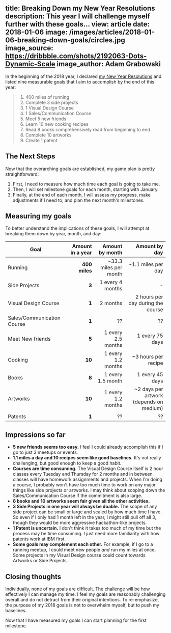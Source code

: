 title: Breaking Down my New Year Resolutions
description: This year I will challenge myself further with these goals...
view: article
date: 2018-01-06
image: /images/articles/2018-01-06-breaking-down-goals/circles.jpg
image_source: https://dribbble.com/shots/2192063-Dots-Dynamic-Scale
image_author: Adam Grabowski
---

In the beginning of the 2018 year, I declared [my New Year Resolutions](http://www.jameszhang.io/articles/2018-01-01-new-years-resolution)
and listed nine measurable goals that I aim to accomplish by the end of this year:

> 1. 400 miles of running
> 1. Complete 3 side projects
> 1. 1 Visual Design Course
> 1. 1 Sales/Communication Course
> 1. Meet 5 new friends
> 1. Learn 10 new cooking recipes
> 1. Read 8 books comprehensively read from beginning to end
> 1. Complete 10 artworks
> 1. Create 1 patent

## The Next Steps

Now that the overarching goals are established, my game plan is pretty straightforward:

1. First, I need to measure how much time each goal is going to take me.
2. Then, I will set milestone goals for each month, starting with January.
3. Finally, at the end of each month, I will assess my progress, make adjustments if I need to, and plan the next month's milestones.

## Measuring my goals

To better understand the implications of these goals, I will attempt at breaking them
down by year, month, and day:

| Goal | Amount in a year | Amount by month | Amount by day |
| ------------- | -------------: | -------------:| -----:|
| Running | **400 miles** | ~33.3 miles per month | ~1.1 miles per day |
| Side Projects | **3** | 1 every 4 months | - |
| Visual Design Course | **1** | 2 months | 2 hours per day during the course |
| Sales/Communication Course | **1** | ?? | ?? |
| Meet New friends | **5** | 1 every 2.5 months | 1 every 75 days |
| Cooking | **10** | 1 every 1.2 months | ~3 hours per recipe |
| Books | **8** | 1 every 1.5 month | 1 every 45 days |
| Artworks | **10** | 1 every 1.2 months | ~2 days per artwork (depends on medium) |
| Patents | **1** | ?? | ?? |

## Impressions so far

* **5 new friends seems too easy.**  I feel I could already accomplish this if I go to just 3 meetups or events.
* **1.1 miles a day and 10 recipes seem like good baselines.**  It's not really challenging, but good enough to keep a good habit.
* **Courses are time consuming.**  The Visual Design Course itself is 2 hour classes every Tuesday and Thursday for 2 months and in between classes will have homework assignments and projects.  When I'm doing a course, I probably won't have too much time to work on any major things like side projects or artworks.  I may think about scoping down the Sales/Communication Course if the commitment is also large.
* **8 books and 10 artworks seem fair given all the other activities.**
* **3 Side Projects in one year will always be doable.** The scope of any side project can be small or large and scaled by how much time I have.  So even if I only had 1 month left in the year, I might still pull off all 3, though they would be more aggressive hackathon-like projects.
* **1 Patent is uncertain.**  I don't think it takes too much of my time but the process may be time consuming.  I just need more familiarity with how patents work at IBM first.
* **Some goals may complement each other.**  For example, if I go to a running meetup, I could meet new people _and_ run my miles at once.  Some projects in my Visual Design course could count towards Artworks or Side Projects.

## Closing thoughts

Individually, none of my goals are difficult.  The challenge will be how
effectively I can manage my time.  I feel my goals are reasonably challenging overall and
do not detract from their original intentions.  To re-emphasize, the purpose of my 2018 goals is not to
overwhelm myself, but to push my baselines.

Now that I have measured my goals I can start planning for the first milestone.
